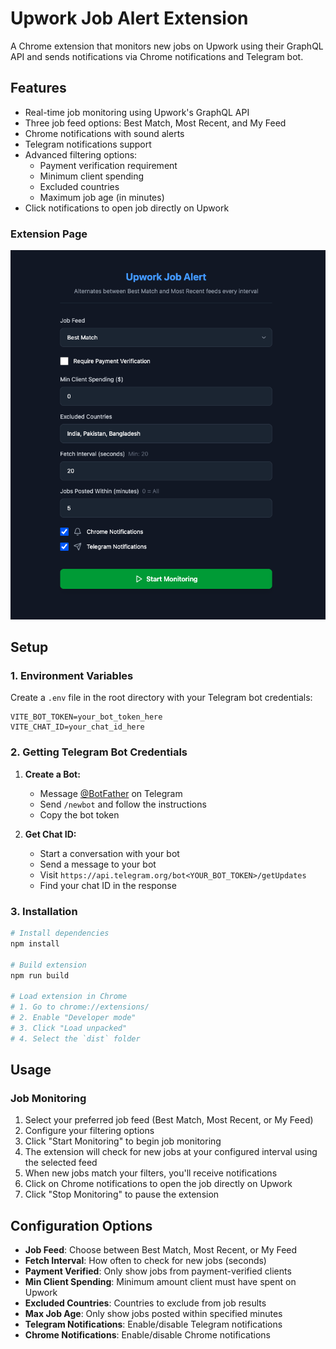 # Upwork Job Alert Extension

A Chrome extension that monitors new jobs on Upwork using their GraphQL API and sends notifications via Chrome notifications and Telegram bot.

## Features

- Real-time job monitoring using Upwork's GraphQL API
- Three job feed options: Best Match, Most Recent, and My Feed
- Chrome notifications with sound alerts
- Telegram notifications support
- Advanced filtering options:
  - Payment verification requirement
  - Minimum client spending
  - Excluded countries
  - Maximum job age (in minutes)
- Click notifications to open job directly on Upwork

### Extension Page

![Extension Configuration](screenshots/extension-config.png)

## Setup

### 1. Environment Variables

Create a `.env` file in the root directory with your Telegram bot credentials:

```env
VITE_BOT_TOKEN=your_bot_token_here
VITE_CHAT_ID=your_chat_id_here
```

### 2. Getting Telegram Bot Credentials

1. **Create a Bot:**

   - Message [@BotFather](https://t.me/BotFather) on Telegram
   - Send `/newbot` and follow the instructions
   - Copy the bot token

2. **Get Chat ID:**
   - Start a conversation with your bot
   - Send a message to your bot
   - Visit `https://api.telegram.org/bot<YOUR_BOT_TOKEN>/getUpdates`
   - Find your chat ID in the response

### 3. Installation

```bash
# Install dependencies
npm install

# Build extension
npm run build

# Load extension in Chrome
# 1. Go to chrome://extensions/
# 2. Enable "Developer mode"
# 3. Click "Load unpacked"
# 4. Select the `dist` folder
```

## Usage

### Job Monitoring

1. Select your preferred job feed (Best Match, Most Recent, or My Feed)
2. Configure your filtering options
3. Click "Start Monitoring" to begin job monitoring
4. The extension will check for new jobs at your configured interval using the selected feed
5. When new jobs match your filters, you'll receive notifications
6. Click on Chrome notifications to open the job directly on Upwork
7. Click "Stop Monitoring" to pause the extension

## Configuration Options

- **Job Feed**: Choose between Best Match, Most Recent, or My Feed
- **Fetch Interval**: How often to check for new jobs (seconds)
- **Payment Verified**: Only show jobs from payment-verified clients
- **Min Client Spending**: Minimum amount client must have spent on Upwork
- **Excluded Countries**: Countries to exclude from job results
- **Max Job Age**: Only show jobs posted within specified minutes
- **Telegram Notifications**: Enable/disable Telegram notifications
- **Chrome Notifications**: Enable/disable Chrome notifications
